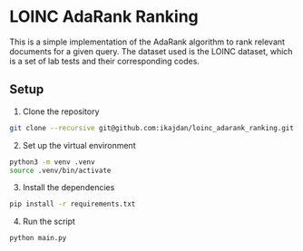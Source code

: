# LOINC AdaRank Ranking

This is a simple implementation of the AdaRank algorithm to rank relevant documents for a given query. The dataset used is the LOINC dataset, which is a set of lab tests and their corresponding codes.

## Setup

1. Clone the repository
```bash
git clone --recursive git@github.com:ikajdan/loinc_adarank_ranking.git
```

2. Set up the virtual environment
```bash
python3 -m venv .venv
source .venv/bin/activate
```

3. Install the dependencies
```bash
pip install -r requirements.txt
```

4. Run the script
```bash
python main.py
```
